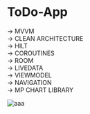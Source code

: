 # ToDo-App
-> MVVM <br/>
-> CLEAN ARCHITECTURE <br/>
-> HILT <br/>
-> COROUTINES <br/>
-> ROOM <br/>
-> LIVEDATA <br/>
-> VIEWMODEL <br/>
-> NAVIGATION <br/>
-> MP CHART LIBRARY <br/>
 
![aaa](https://user-images.githubusercontent.com/66000826/213262513-726c9d99-4aa1-49f8-b7a2-9ee7f2d0115f.PNG)



